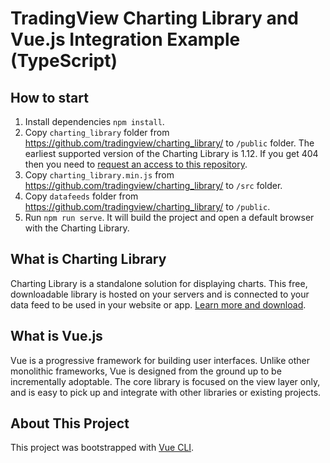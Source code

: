# TradingView Charting Library and Vue.js Integration Example (TypeScript)

## How to start

1. Install dependencies `npm install`.
1. Copy `charting_library` folder from https://github.com/tradingview/charting_library/ to `/public` folder. The earliest supported version of the Charting Library is 1.12. If you get 404 then you need to [request an access to this repository](https://www.tradingview.com/HTML5-stock-forex-bitcoin-charting-library/).
1. Copy `charting_library.min.js` from https://github.com/tradingview/charting_library/ to `/src` folder.
1. Copy `datafeeds` folder from https://github.com/tradingview/charting_library/ to `/public`.
1. Run `npm run serve`. It will build the project and open a default browser with the Charting Library.

## What is Charting Library

Charting Library is a standalone solution for displaying charts. This free, downloadable library is hosted on your servers and is connected to your data feed to be used in your website or app. [Learn more and download](https://www.tradingview.com/HTML5-stock-forex-bitcoin-charting-library/).

## What is Vue.js

Vue is a progressive framework for building user interfaces. Unlike other monolithic frameworks, Vue is designed from the ground up to be incrementally adoptable. The core library is focused on the view layer only, and is easy to pick up and integrate with other libraries or existing projects.

## About This Project

This project was bootstrapped with [Vue CLI](https://cli.vuejs.org/).
